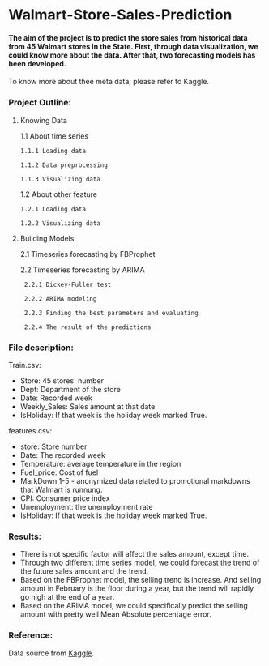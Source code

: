 # Walmart-Store-Sales-Prediction

#### The aim of the project is to predict the store sales from historical data from 45 Walmart stores in the State. First, through data visualization, we could know more about the data. After that, two forecasting models has been developed. 
To know more about thee meta data, please refer to Kaggle. 

### Project Outline:
1.	Knowing Data

    1.1	About time series
    
        1.1.1 Loading data
    
        1.1.2 Data preprocessing 
    
        1.1.3 Visualizing data
  
    1.2 About other feature
    
        1.2.1 Loading data
    
        1.2.2 Visualizing data

2. Building Models
  
    2.1 Timeseries forecasting by FBProphet
  
    2.2 Timeseries forecasting by ARIMA
    
        2.2.1 Dickey-Fuller test
    
        2.2.2 ARIMA modeling
    
        2.2.3 Finding the best parameters and evaluating
        
        2.2.4 The result of the predictions  



### File description: 
Train.csv: 
-	Store: 45 stores' number
-	Dept: Department of the store
-	Date: Recorded week
-	Weekly_Sales: Sales amount at that date
-	IsHoliday: If that week is the holiday week marked True. 

features.csv: 
- store: Store number
- Date: The recorded week
- Temperature: average temperature in the region
- Fuel_price: Cost of fuel
- MarkDown 1-5 - anonymized data related to promotional markdowns that Walmart is runnung. 
- CPI: Consumer price index
- Unemployment: the unemployment rate
- IsHoliday: If that week is the holiday week marked True. 

### Results:
- There is not specific factor will affect the sales amount, except time. 
- Through two different time series model, we could forecast the trend of the future sales amount and the trend. 
- Based on the FBProphet model, the selling trend is increase. And selling amount in February is the floor during a year, but the trend will rapidly go high at the end of a year. 
- Based on the ARIMA model, we could specifically predict the selling amount with pretty well Mean Absolute percentage error.

### Reference:
Data source from [Kaggle](https://www.kaggle.com/c/walmart-recruiting-store-sales-forecasting). 

